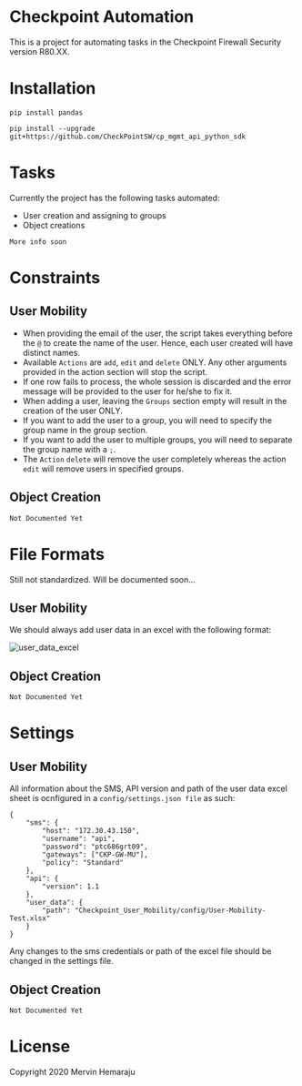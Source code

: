 # Checkpoint Automation

This is a project for automating tasks in the Checkpoint Firewall Security version R80.XX.


# Installation

```pip install pandas```

```pip install --upgrade git+https://github.com/CheckPointSW/cp_mgmt_api_python_sdk```

# Tasks

Currently the project has the following tasks automated:

- User creation and assigning to groups
- Object creations

```More info soon ```

# Constraints

## User Mobility
- When providing the email of the user, the script takes everything before the ```@``` to create the name of the user. Hence, each user created will have distinct names.
- Available ```Actions``` are ```add```, ```edit``` and ```delete``` ONLY. Any other arguments provided in the action section will stop the script.
- If one row fails to process, the whole session is discarded and the error message will be provided to the user for he/she to fix it.
 - When adding a user, leaving the ```Groups``` section empty will result in the creation of the user ONLY.
- If you want to add the user to a group, you will need to specify the group name in the group section.
- If you want to add the user to multiple groups, you will need to separate the group name with a ```;```.
- The ```Action``` ```delete``` will remove the user completely whereas the action ```edit``` will remove users in specified groups.

## Object Creation
```Not Documented Yet ```
# File Formats
Still not standardized. Will be documented soon...

## User Mobility
We should always add user data in an excel with the following format:

![user_data_excel](Checkpoint_User_Mobility/screenshots/format_excel_user_data.png)

## Object Creation

```Not Documented Yet ```


# Settings

## User Mobility

All information about the SMS, API version and path of the user data excel sheet is ocnfigured in a ```config/settings.json file``` as such:

```
{
    "sms": {
        "host": "172.30.43.150",
        "username": "api",
        "password": "ptc686grt09",
        "gateways": ["CKP-GW-MU"],
        "policy": "Standard"
    },
    "api": {
        "version": 1.1
    },
    "user_data": {
        "path": "Checkpoint_User_Mobility/config/User-Mobility-Test.xlsx"
    }
}
```

Any changes to the sms credentials or path of the excel file should be changed in the settings file.


## Object Creation

```Not Documented Yet ```

# License
Copyright 2020 Mervin Hemaraju